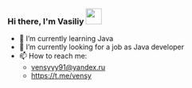 ### Hi there, I'm Vasiliy <img src="https://github.com/blackcater/blackcater/raw/main/images/Hi.gif" height="32"/></h1>

- 🌱 I’m currently learning Java
- 👯 I’m currently looking for a job as Java developer
- 📫 How to reach me:
  - vensyyy91@yandex.ru
  - https://t.me/vensy
